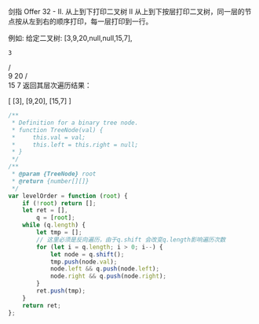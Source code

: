 剑指 Offer 32 - II. 从上到下打印二叉树 II
从上到下按层打印二叉树，同一层的节点按从左到右的顺序打印，每一层打印到一行。

例如:
给定二叉树: [3,9,20,null,null,15,7],

    3

/ \
 9 20
/ \
 15 7
返回其层次遍历结果：

[
[3],
[9,20],
[15,7]
]

```js
/**
 * Definition for a binary tree node.
 * function TreeNode(val) {
 *     this.val = val;
 *     this.left = this.right = null;
 * }
 */
/**
 * @param {TreeNode} root
 * @return {number[][]}
 */
var levelOrder = function (root) {
    if (!root) return [];
    let ret = [],
        q = [root];
    while (q.length) {
        let tmp = [];
        // 这里必须是反向遍历，由于q.shift 会改变q.length影响遍历次数
        for (let i = q.length; i > 0; i--) {
            let node = q.shift();
            tmp.push(node.val);
            node.left && q.push(node.left);
            node.right && q.push(node.right);
        }
        ret.push(tmp);
    }
    return ret;
};
```
